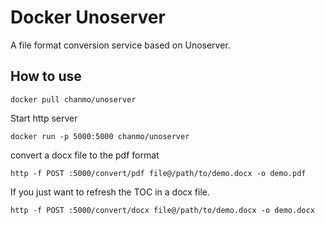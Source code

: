 # Docker Unoserver

A file format conversion service based on Unoserver.


## How to use

```
docker pull chanmo/unoserver
```

Start http server
```
docker run -p 5000:5000 chanmo/unoserver
```

convert a docx file to the pdf format
```
http -f POST :5000/convert/pdf file@/path/to/demo.docx -o demo.pdf
```

If you just want to refresh the TOC in a docx file.
```
http -f POST :5000/convert/docx file@/path/to/demo.docx -o demo.docx
```
